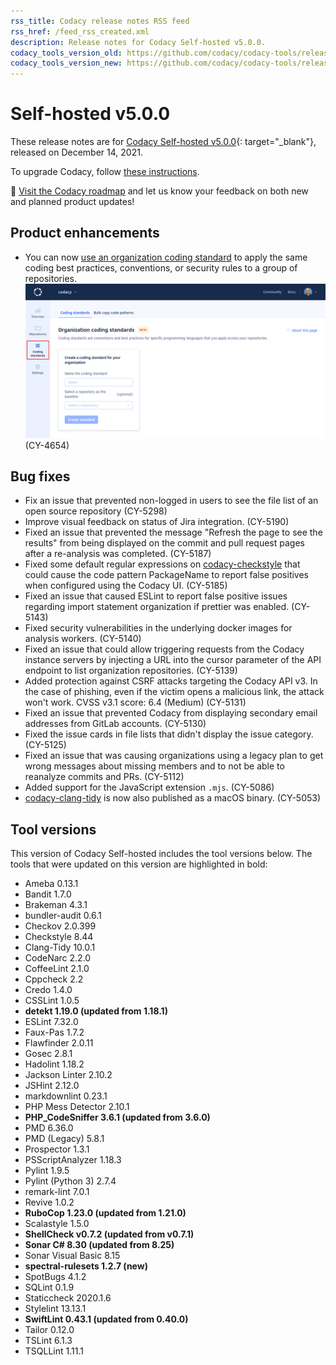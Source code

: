 ```yaml
---
rss_title: Codacy release notes RSS feed
rss_href: /feed_rss_created.xml
description: Release notes for Codacy Self-hosted v5.0.0.
codacy_tools_version_old: https://github.com/codacy/codacy-tools/releases/tag/3.9.16
codacy_tools_version_new: https://github.com/codacy/codacy-tools/releases/tag/4.0.28
---
```


# Self-hosted v5.0.0

These release notes are for [Codacy Self-hosted v5.0.0](https://github.com/codacy/chart/releases/tag/5.0.0){: target="_blank"}, released on December 14, 2021. <!-- TODO Update release date -->

To upgrade Codacy, follow [these instructions](../../chart/maintenance/upgrade.md).

📢 [Visit the Codacy roadmap](https://roadmap.codacy.com) and <span class="skip-vale">let us know</span> your feedback on both new and planned product updates!

## Product enhancements

-   You can now [use an organization coding standard](https://docs.codacy.com/v5.0/organizations/using-a-coding-standard/) to apply the same coding best practices, conventions, or security rules to a group of repositories. ![Organization coding standard](../images/cy-4654.png) (CY-4654)

## Bug fixes

-   Fix an issue that prevented non-logged in users to see the file list of an open source repository (CY-5298)
-   Improve visual feedback on status of Jira integration. (CY-5190)
-   Fixed an issue that prevented the message "Refresh the page to see the results" from being displayed on the commit and pull request pages after a re-analysis was completed. (CY-5187)
-   Fixed some default regular expressions on [codacy-checkstyle](https://github.com/codacy/codacy-checkstyle) that could cause the code pattern PackageName to report false positives when configured using the Codacy UI. (CY-5185)
-   Fixed an issue that caused ESLint to report false positive issues regarding import statement organization if prettier was enabled. (CY-5143)
-   Fixed security vulnerabilities in the underlying docker images for analysis workers. (CY-5140)
-   Fixed an issue that could allow triggering requests from the Codacy instance servers by injecting a URL into the cursor parameter of the API endpoint to list organization repositories. (CY-5139)
-   Added protection against CSRF attacks targeting the Codacy API v3. In the case of phishing, even if the victim opens a malicious link, the attack won't work. CVSS v3.1 score: 6.4 (Medium) (CY-5131)
-   Fixed an issue that prevented Codacy from displaying secondary email addresses from GitLab accounts. (CY-5130)
-   Fixed the issue cards in file lists that didn't display the issue category. (CY-5125)
-   Fixed an issue that was causing organizations using a legacy plan to get wrong messages about missing members and to not be able to reanalyze commits and PRs. (CY-5112)
-   Added support for the JavaScript extension `.mjs`. (CY-5086)
-   [codacy-clang-tidy](https://github.com/codacy/codacy-clang-tidy) is now also published as a macOS binary. (CY-5053)

## Tool versions

This version of Codacy Self-hosted includes the tool versions below. The tools that were updated on this version are highlighted in bold:

-   Ameba 0.13.1
-   Bandit 1.7.0
-   Brakeman 4.3.1
-   bundler-audit 0.6.1
-   Checkov 2.0.399
-   Checkstyle 8.44
-   Clang-Tidy 10.0.1
-   CodeNarc 2.2.0
-   CoffeeLint 2.1.0
-   Cppcheck 2.2
-   Credo 1.4.0
-   CSSLint 1.0.5
-   **detekt 1.19.0 (updated from 1.18.1)**
-   ESLint 7.32.0
-   Faux-Pas 1.7.2
-   Flawfinder 2.0.11
-   Gosec 2.8.1
-   Hadolint 1.18.2
-   Jackson Linter 2.10.2
-   JSHint 2.12.0
-   markdownlint 0.23.1
-   PHP Mess Detector 2.10.1
-   **PHP_CodeSniffer 3.6.1 (updated from 3.6.0)**
-   PMD 6.36.0
-   PMD (Legacy) 5.8.1
-   Prospector 1.3.1
-   PSScriptAnalyzer 1.18.3
-   Pylint 1.9.5
-   Pylint (Python 3) 2.7.4
-   remark-lint 7.0.1
-   Revive 1.0.2
-   **RuboCop 1.23.0 (updated from 1.21.0)**
-   Scalastyle 1.5.0
-   **ShellCheck v0.7.2 (updated from v0.7.1)**
-   **Sonar C# 8.30 (updated from 8.25)**
-   Sonar Visual Basic 8.15
-   **spectral-rulesets 1.2.7 (new)**
-   SpotBugs 4.1.2
-   SQLint 0.1.9
-   Staticcheck 2020.1.6
-   Stylelint 13.13.1
-   **SwiftLint 0.43.1 (updated from 0.40.0)**
-   Tailor 0.12.0
-   TSLint 6.1.3
-   TSQLLint 1.11.1

